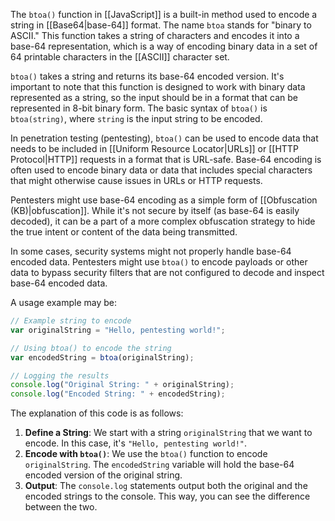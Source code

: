 The `btoa()` function in [[JavaScript]] is a built-in method used to encode a string in [[Base64|base-64]] format. The name `btoa` stands for "binary to ASCII." This function takes a string of characters and encodes it into a base-64 representation, which is a way of encoding binary data in a set of 64 printable characters in the [[ASCII]] character set.

`btoa()` takes a string and returns its base-64 encoded version. It's important to note that this function is designed to work with binary data represented as a string, so the input should be in a format that can be represented in 8-bit binary form. The basic syntax of `btoa()` is `btoa(string)`, where `string` is the input string to be encoded.

In penetration testing (pentesting), `btoa()` can be used to encode data that needs to be included in [[Uniform Resource Locator|URLs]] or [[HTTP Protocol|HTTP]] requests in a format that is URL-safe. Base-64 encoding is often used to encode binary data or data that includes special characters that might otherwise cause issues in URLs or HTTP requests.

Pentesters might use base-64 encoding as a simple form of [[Obfuscation (KB)|obfuscation]]. While it's not secure by itself (as base-64 is easily decoded), it can be a part of a more complex obfuscation strategy to hide the true intent or content of the data being transmitted.

In some cases, security systems might not properly handle base-64 encoded data. Pentesters might use `btoa()` to encode payloads or other data to bypass security filters that are not configured to decode and inspect base-64 encoded data.

A usage example may be:

```javascript
// Example string to encode
var originalString = "Hello, pentesting world!";

// Using btoa() to encode the string
var encodedString = btoa(originalString);

// Logging the results
console.log("Original String: " + originalString);
console.log("Encoded String: " + encodedString);
```

The explanation of this code is as follows:

1. **Define a String**: We start with a string `originalString` that we want to encode. In this case, it's `"Hello, pentesting world!"`.
2. **Encode with `btoa()`**: We use the `btoa()` function to encode `originalString`. The `encodedString` variable will hold the base-64 encoded version of the original string.
3. **Output**: The `console.log` statements output both the original and the encoded strings to the console. This way, you can see the difference between the two.

